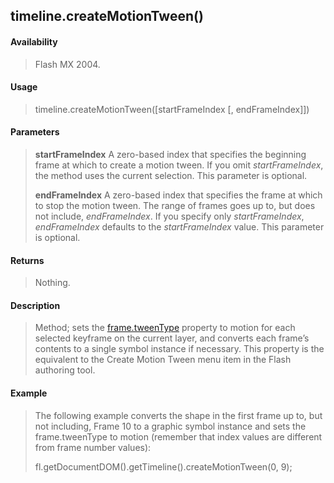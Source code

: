 ## timeline.createMotionTween()

#### Availability

> Flash MX 2004.

#### Usage

> timeline.createMotionTween(\[startFrameIndex \[, endFrameIndex\]\])

#### Parameters

> **startFrameIndex** A zero-based index that specifies the beginning frame at which to create a motion tween. If you omit *startFrameIndex*, the method uses the current selection. This parameter is optional.
>
> **endFrameIndex** A zero-based index that specifies the frame at which to stop the motion tween. The range of frames goes up to, but does not include, *endFrameIndex*. If you specify only *startFrameIndex*, *endFrameIndex* defaults to the *startFrameIndex* value. This parameter is optional.

#### Returns

> Nothing.

#### Description

> Method; sets the [frame.tweenType](#_bookmark641) property to motion for each selected keyframe on the current layer, and converts each frame’s contents to a single symbol instance if necessary. This property is the equivalent to the Create Motion Tween menu item in the Flash authoring tool.

#### Example

> The following example converts the shape in the first frame up to, but not including, Frame 10 to a graphic symbol instance and sets the frame.tweenType to motion (remember that index values are different from frame number values):
>
> fl.getDocumentDOM().getTimeline().createMotionTween(0, 9);

